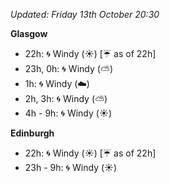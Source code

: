 *Updated: Friday 13th October 20:30*

**Glasgow**

* 22h: :cyclone: Windy (:sunny:) [:umbrella: as of 22h]
* 23h, 0h: :cyclone: Windy (:partly_sunny:)
* 1h: :cyclone: Windy (:cloud:)
* 2h, 3h: :cyclone: Windy (:partly_sunny:)
* 4h - 9h: :cyclone: Windy (:sunny:)

**Edinburgh**

* 22h: :cyclone: Windy (:sunny:) [:umbrella: as of 22h]
* 23h - 9h: :cyclone: Windy (:sunny:)
